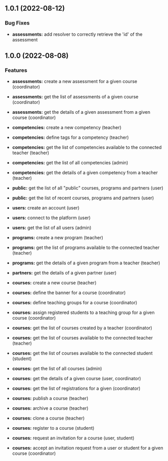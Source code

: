 ## 1.0.1 (2022-08-12)

### Bug Fixes

- **assessments:** add resolver to correctly retrieve the 'id' of the assessment

## 1.0.0 (2022-08-08)

### Features

- **assessments:** create a new assessment for a given course (coordinator)
- **assessments:** get the list of assessments of a given course (coordinator)
- **assessments:** get the details of a given assessment from a given course (coordinator)

- **competencies:** create a new competency (teacher)
- **competencies:** define tags for a competency (teacher)
- **competencies:** get the list of competencies available to the connected teacher (teacher)
- **competencies:** get the list of all competencies (admin)
- **competencies:** get the details of a given competency from a teacher (teacher)

- **public:** get the list of all "public" courses, programs and partners (user)
- **public:** get the list of recent courses, programs and partners (user)

- **users:** create an account (user)
- **users:** connect to the platform (user)
- **users:** get the list of all users (admin)

- **programs:** create a new program (teacher)
- **programs:** get the list of programs available to the connected teacher (teacher)
- **programs:** get the details of a given program from a teacher (teacher)

- **partners:** get the details of a given partner (user)

- **courses:** create a new course (teacher)
- **courses:** define the banner for a course (coordinator)
- **courses:** define teaching groups for a course (coordinator)
- **courses:** assign registered students to a teaching group for a given course (coordinator)
- **courses:** get the list of courses created by a teacher (coordinator)
- **courses:** get the list of courses available to the connected teacher (teacher)
- **courses:** get the list of courses available to the connected student (student)
- **courses:** get the list of all courses (admin)
- **courses:** get the details of a given course (user, coordinator)
- **courses:** get the list of registrations for a given (coordinator)
- **courses:** publish a course (teacher)
- **courses:** archive a course (teacher)
- **courses:** clone a course (teacher)
- **courses:** register to a course (student)
- **courses:** request an invitation for a course (user, student)
- **courses:** accept an invitation request from a user or student for a given course (coordinator)

